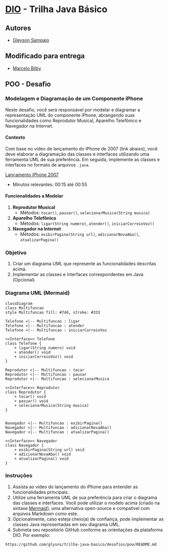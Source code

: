 # [DIO](www.dio.me) - Trilha Java Básico

## Autores
- [Gleyson Sampaio](https://github.com/glysns)

## Modificado para entrega
- [Marcelo Bilby](https://github.com/mbilby)

## POO - Desafio

### Modelagem e Diagramação de um Componente iPhone

Neste desafio, você será responsável por modelar e diagramar a representação UML do componente iPhone, abrangendo suas funcionalidades como Reprodutor Musical, Aparelho Telefônico e Navegador na Internet.

#### Contexto
Com base no vídeo de lançamento do iPhone de 2007 (link abaixo), você deve elaborar a diagramação das classes e interfaces utilizando uma ferramenta UML de sua preferência. Em seguida, implemente as classes e interfaces no formato de arquivos `.java`.

[Lançamento iPhone 2007](https://www.youtube.com/watch?v=9ou608QQRq8)
- Minutos relevantes: 00:15 até 00:55

#### Funcionalidades a Modelar
1. **Reprodutor Musical**
   - Métodos: `tocar()`, `pausar()`, `selecionarMusica(String musica)`
2. **Aparelho Telefônico**
   - Métodos: `ligar(String numero)`, `atender()`, `iniciarCorreioVoz()`
3. **Navegador na Internet**
   - Métodos: `exibirPagina(String url)`, `adicionarNovaAba()`, `atualizarPagina()`

### Objetivo
1. Criar um diagrama UML que represente as funcionalidades descritas acima.
2. Implementar as classes e interfaces correspondentes em Java (Opcional).

### Diagrama UML (Mermaid)
```mermaid
classDiagram
class Multifuncao
style Multifuncao fill: #7dd, stroke: #333

Telefone <|-- Multifuncao : ligar
Telefone <|-- Multifuncao : atender
Telefone <|-- Multifuncao : iniciarCorreioVoz

<<Interface>> Telefone 
class Telefone {
    + ligar(String numero) void
    + atender() void
    + iniciarCorreioVoz() void
}

Reprodutor <|-- Multifuncao : tocar
Reprodutor <|-- Multifuncao : pausar
Reprodutor <|-- Multifuncao : selecionarMusica

<<Interface>> Reprodutor
class Reprodutor {
    + tocar() void
    + pasuar() void
    + selecionarMusica(String musica)
}


Navegador <|-- Multifuncao : exibirPagina()
Navegador <|-- Multifuncao : adicionarNovaAba()
Navegador <|-- Multifuncao : atualizarPagina()

<<Interface>> Navegador
class Navegador {
    + exibirPagina(String url) void
    + adicionarNovaAba() void
    + atualizarPagina() void
}
```

### Instruções
1. Assista ao vídeo do lançamento do iPhone para entender as funcionalidades principais.
2. Utilize uma ferramenta UML de sua preferência para criar o diagrama das classes e interfaces. Você pode utilizar o modelo acima (criado na sintaxe [Mermaid](https://mermaid.js.org/)), uma alternativa open-source e compatível com arquivos Markdown como este.
3. Opcionalmente, caso esteja cheio(a) de confiança, pode implementar as classes Java representadas em seu diagrama UML.
4. Submeta seu repositório GitHub conforme as orientações da plataforma DIO. Por exemplo:

```bash
https://github.com/glysns/trilha-java-basico/desafios/poo/README.md
